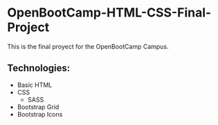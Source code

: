# OpenBootCamp-HTML-CSS-Final-Project
This is the final proyect for the OpenBootCamp Campus.
## Technologies:
+ Basic HTML
+ CSS
  + SASS
+ Bootstrap Grid
+ Bootstrap Icons
